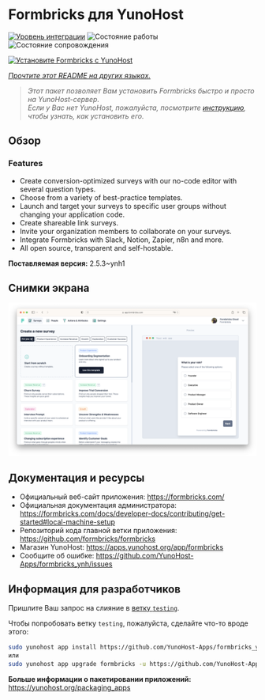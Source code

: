 <!--
Важно: этот README был автоматически сгенерирован <https://github.com/YunoHost/apps/tree/master/tools/readme_generator>
Он НЕ ДОЛЖЕН редактироваться вручную.
-->

# Formbricks для YunoHost

[![Уровень интеграции](https://dash.yunohost.org/integration/formbricks.svg)](https://ci-apps.yunohost.org/ci/apps/formbricks/) ![Состояние работы](https://ci-apps.yunohost.org/ci/badges/formbricks.status.svg) ![Состояние сопровождения](https://ci-apps.yunohost.org/ci/badges/formbricks.maintain.svg)

[![Установите Formbricks с YunoHost](https://install-app.yunohost.org/install-with-yunohost.svg)](https://install-app.yunohost.org/?app=formbricks)

*[Прочтите этот README на других языках.](./ALL_README.md)*

> *Этот пакет позволяет Вам установить Formbricks быстро и просто на YunoHost-сервер.*  
> *Если у Вас нет YunoHost, пожалуйста, посмотрите [инструкцию](https://yunohost.org/install), чтобы узнать, как установить его.*

## Обзор

### Features

- Create conversion-optimized surveys with our no-code editor with several question types.
- Choose from a variety of best-practice templates.
- Launch and target your surveys to specific user groups without changing your application code.
- Create shareable link surveys.
- Invite your organization members to collaborate on your surveys.
- Integrate Formbricks with Slack, Notion, Zapier, n8n and more.
- All open source, transparent and self-hostable.


**Поставляемая версия:** 2.5.3~ynh1

## Снимки экрана

![Снимок экрана Formbricks](./doc/screenshots/screenshot.png)

## Документация и ресурсы

- Официальный веб-сайт приложения: <https://formbricks.com/>
- Официальная документация администратора: <https://formbricks.com/docs/developer-docs/contributing/get-started#local-machine-setup>
- Репозиторий кода главной ветки приложения: <https://github.com/formbricks/formbricks>
- Магазин YunoHost: <https://apps.yunohost.org/app/formbricks>
- Сообщите об ошибке: <https://github.com/YunoHost-Apps/formbricks_ynh/issues>

## Информация для разработчиков

Пришлите Ваш запрос на слияние в [ветку `testing`](https://github.com/YunoHost-Apps/formbricks_ynh/tree/testing).

Чтобы попробовать ветку `testing`, пожалуйста, сделайте что-то вроде этого:

```bash
sudo yunohost app install https://github.com/YunoHost-Apps/formbricks_ynh/tree/testing --debug
или
sudo yunohost app upgrade formbricks -u https://github.com/YunoHost-Apps/formbricks_ynh/tree/testing --debug
```

**Больше информации о пакетировании приложений:** <https://yunohost.org/packaging_apps>
